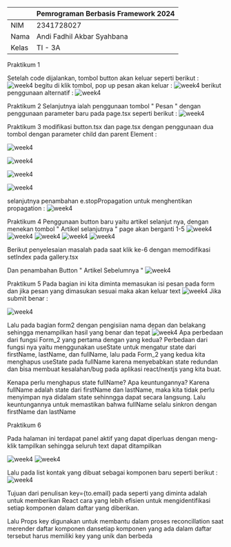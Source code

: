|  | Pemrograman Berbasis Framework 2024 |
|--|--|
| NIM |  2341728027|
| Nama |  Andi Fadhil Akbar Syahbana |
| Kelas | TI - 3A |

Praktikum 1

Setelah code dijalankan, tombol button akan keluar seperti berikut :
![week4](image,vid/week%204,%201.png)
begitu di klik tombol, pop up pesan akan keluar :
![week4](image,vid/week%204,%201,1.png)
berikut penggunaan alternatif :
![week4](image,vid/week%204,%201,1,2.png)

Praktikum 2
Selanjutnya ialah penggunaan tombol " Pesan " dengan penggunaan parameter baru pada page.tsx seperti berikut :
![week4](image,vid/week%204,%202.png)

Praktikum 3
modifikasi button.tsx dan page.tsx dengan penggunaan dua tombol dengan parameter child dan parent Element :

![week4](image,vid/week%204,%203.png)

![week4](image,vid/week%204,%203,1.png)

![week4](image,vid/week%204,%203,1,1.png)

![week4](image,vid/week%204,%203,1,1,2.png)

selanjutnya penambahan e.stopPropagation untuk menghentikan propagation :
![week4](image,vid/week%204,%203,1,1,3.png)

Praktikum 4 
Penggunaan button baru yaitu artikel selanjut nya, dengan menekan tombol " Artikel selanjutnya " page akan berganti 1-5
![week4](image,vid/week%204,%204.png)
![week4](image,vid/week%204,%204,1.png)
![week4](image,vid/week%204,%204,2.png)
![week4](image,vid/week%204,%204,3.png)
![week4](image,vid/week%204,%204,4.png)

Berikut penyelesaian masalah pada saat klik ke-6 dengan memodifikasi setIndex pada gallery.tsx 

Dan penambahan Button " Artikel Sebelumnya "
![week4](image,vid/week%204,%204,5.png)

Praktikum 5
Pada bagian ini kita diminta memasukan isi pesan pada form dan jika pesan yang dimasukan sesuai maka akan keluar text
![week4](image,vid/week%204,%204,6.png)
Jika submit benar :

![week4](image,vid/week%204,%204,7.png)

Lalu pada bagian form2 dengan pengisiian nama depan dan belakang sehingga menampilkan hasil yang benar dan tepat
![week4](image,vid/week%204,%204,8.png)
Apa perbedaan dari fungsi Form_2 yang pertama dengan yang kedua?
Perbedaan dari fungsi nya yaitu menggunakan useState untuk mengatur state dari firstName, lastName, dan fullName, lalu pada Form_2 yang kedua kita menghapus useState pada fullName karena menyebabkan state redundan dan bisa membuat kesalahan/bug pada aplikasi react/nextjs yang kita buat.

Kenapa perlu menghapus state fullName? Apa keuntungannya?
Karena fullName adalah state dari firstName dan lastName, maka kita tidak perlu menyimpan nya didalam state sehinngga dapat secara langsung.
Lalu keuntungannya untuk memastikan bahwa fullName selalu sinkron dengan firstName dan lastName

Praktikum 6

Pada halaman ini terdapat panel aktif yang dapat diperluas dengan meng-klik tampilkan sehingga seluruh text dapat ditampilkan

![week4](image,vid/week%204,%204,9.png)
![week4](image,vid/week%204,%204,10.png)

Lalu pada list kontak yang dibuat sebagai komponen baru seperti berikut :
![week4](image,vid/week%204,%204,11.png)

Tujuan dari penulisan key={to.email} pada <Chat key={to.email} contact={to} /> seperti yang diminta adalah untuk memberikan React cara yang lebih efisien untuk mengidentifikasi setiap komponen dalam daftar yang diberikan.

Lalu Props key digunakan untuk membantu dalam proses reconcillation saat merender daftar komponen dansetiap komponen yang ada dalam daftar tersebut harus memiliki key yang unik dan berbeda